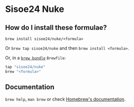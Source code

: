 # Sisoe24 Nuke

## How do I install these formulae?

`brew install sisoe24/nuke/<formula>`

Or `brew tap sisoe24/nuke` and then `brew install <formula>`.

Or, in a [`brew bundle`](https://github.com/Homebrew/homebrew-bundle) `Brewfile`:

```ruby
tap "sisoe24/nuke"
brew "<formula>"
```

## Documentation

`brew help`, `man brew` or check [Homebrew's documentation](https://docs.brew.sh).
